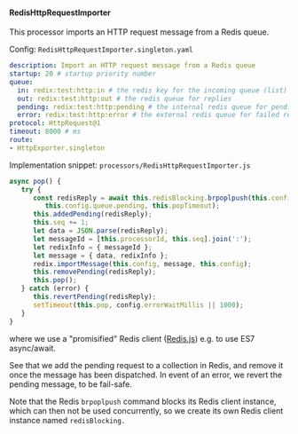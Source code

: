 #### RedisHttpRequestImporter

This processor imports an HTTP request message from a Redis queue.

Config: `RedisHttpRequestImporter.singleton.yaml`
```yaml
description: Import an HTTP request message from a Redis queue
startup: 20 # startup priority number
queue:
  in: redix:test:http:in # the redis key for the incoming queue (list)
  out: redix:test:http:out # the redis queue for replies
  pending: redix:test:http:pending # the internal redis queue for pending requests
  error: redix:test:http:error # the external redis queue for failed requests
protocol: HttpRequest@1
timeout: 8000 # ms
route:
- HttpExporter.singleton
```

Implementation snippet: `processors/RedisHttpRequestImporter.js`
```JavaScript
async pop() {
   try {
      const redisReply = await this.redisBlocking.brpoplpush(this.config.queue.in,
         this.config.queue.pending, this.popTimeout);
      this.addedPending(redisReply);
      this.seq += 1;
      let data = JSON.parse(redisReply);
      let messageId = [this.processorId, this.seq].join(':');
      let redixInfo = { messageId };
      let message = { data, redixInfo };
      redix.importMessage(this.config, message, this.config);
      this.removePending(redisReply);
      this.pop();
   } catch (error) {
      this.revertPending(redisReply);
      setTimeout(this.pop, config.errorWaitMillis || 1000);
   }
}
```
where we use a "promisified" Redis client ([Redis.js](https://github.com/evanx/redixrouter/blob/master/lib/Redis.js)) e.g. to use ES7 async/await.

See that we add the pending request to a collection in Redis, and remove it once the message has been dispatched. In event of an error, we revert the pending message, to be fail-safe.

Note that the Redis `brpoplpush` command blocks its Redis client instance, which can then not be used concurrently, so we create its own Redis client instance named `redisBlocking.`
